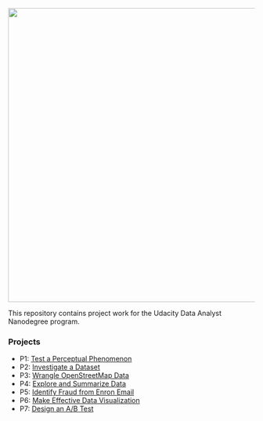 <img src="https://github.com/wjenkins3/udacity-nanodegree/raw/master/udacity-dand-certificate.png" width="800" height="600">

This repository contains project work for the Udacity Data Analyst Nanodegree program.

### Projects

- P1: [Test a Perceptual Phenomenon](https://github.com/wjenkins3/udacity-nanodegree/tree/master/P1)
- P2: [Investigate a Dataset](https://github.com/wjenkins3/udacity-nanodegree/tree/master/P2%20-%20Investigate%20a%20Dataset)
- P3: [Wrangle OpenStreetMap Data](https://github.com/wjenkins3/udacity-nanodegree/tree/master/P3%20-%20Wrangle%20OpenStreetMap%20Data)
- P4: [Explore and Summarize Data](https://github.com/wjenkins3/udacity-nanodegree/tree/master/P4%20-%20Explore%20and%20Summarize%20Data)
- P5: [Identify Fraud from Enron Email](https://github.com/wjenkins3/udacity-nanodegree/tree/master/P5-machine-learning)
- P6: [Make Effective Data Visualization](https://github.com/wjenkins3/udacity-nanodegree/tree/master/P6%20-%20Make%20Effective%20Data%20Visualization)
- P7: [Design an A/B Test](https://github.com/wjenkins3/udacity-nanodegree/tree/master/P7%20-%20Design%20an%20A%2FB%20Test)
